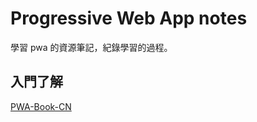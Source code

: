 # Progressive Web App notes

學習 pwa 的資源筆記，紀錄學習的過程。

## 入門了解
[PWA-Book-CN](https://github.com/SangKa/PWA-Book-CN)

